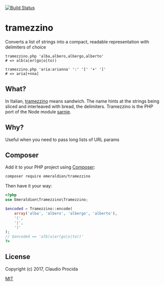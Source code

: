 [![Build Status](https://travis-ci.org/emeraldion/tramezzino.svg?branch=master)](https://travis-ci.org/emeraldion/tramezzino)

# tramezzino

Converts a list of strings into a compact, readable representation with delimiters of choice

```
tramezzino.php 'alba,albero,albergo,alberto'
# => alb(a|er(go|o|to))

tramezzino.php 'aria:arianna' ':' '[' '+' ']'
# => aria[+nna]
```

## What?

In Italian, [tramezzino](https://it.wiktionary.org/wiki/tramezzino) means sandwich. The name hints at the strings being sliced and interleaved with bread, the delimiters. Tramezzino is the PHP port of the Node module [sarnie](https://npm.im/sarnie).

## Why?

Useful when you need to pass long lists of URL params

## Composer

Add it to your PHP project using [Composer](https://getcomposer.org):

```sh
composer require emeraldion/tramezzino
```

Then have it your way:

```php
<?php
use Emeraldion\Tramezzino\Tramezzino;

$encoded = Tramezzino::encode(
	array('alba', 'albero', 'albergo', 'alberto'),
	'(',
	'|',
	')'
);
// $encoded == 'alb(a|er(go|o|to))'
?>
```

## License

Copyright (c) 2017, Claudio Procida

[MIT](https://opensource.org/licenses/MIT)
